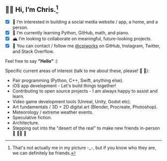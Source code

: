 ## 🐻‍❄️ Hi, I’m **Chris**.[^1]
- [x] 🎨 I’m interested in building a social media website / app, a home, and a person.
- [x] 🎒 I’m currently learning Python, GitHub, math, and piano.
- [x] 🏔 I’m looking to collaborate on meaningful, future-looking projects.
- [x] 🚠 You can contact / follow me [@cpjworks](https://linktr.ee/cpjworks) on GitHub, Instagram, Twitter, and Stack Overflow.<br>

Feel free to say **"Hello"** :)

Specific current areas of interest (talk to me about these, please! 📗 🐛):<br>
- Pair programming (Python, C++, Swift, anything else).<br>
- iOS app development - Let's build things together!<br>
- Contributing to open source projects - I am always happy to assist and learn.<br>
- Video game development tools (Unreal, Unity, Godot etc).<br>
- Art fundamentals / 3D + 2D digital art (Blender, Procreate, Photoshop).<br>
- Meteorology / extreme weather events.<br>
- Speculative fiction.<br>
- Architecture.<br>
- Stepping out into the "desert of the real" to make new friends in-person 🐌 🥡🧃 🐢


[^1]: That's not actually me in my picture -_-, but if you know who they are, we can definitely be friends.

<!---
cpjworks/cpjworks is a ✨ special ✨ repository because its `README.md` (this file) appears on your GitHub profile.
You can click the Preview link to take a look at your changes.
--->
